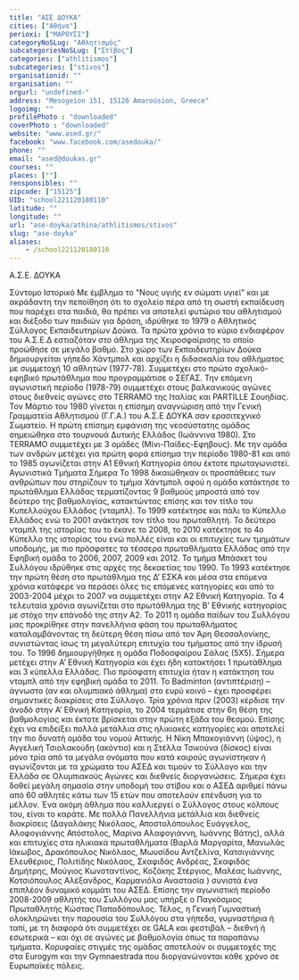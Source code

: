 ```yaml
---
title: "ΑΣΕ ΔΟΥΚΑ"
cities: ["Αθήνα"]
perioxi: ["ΜΑΡΟΥΣΙ"]
categoryNoSLug: "Αθλητισμός"
subcategoriesNoSLug: ["Στίβος"]
categories: ["athlitismos"]
subcategories: ["stivos"]
organisationid: ""
organisation: ""
orgurl: "undefined-"
address: "Mesogeion 151, 15126 Amaroúsion, Greece"
logoimg: ""
profilePhoto : "downloaded"
coverPhoto : "downloaded"
website: "www.ased.gr/"
facebook: "www.facebook.com/asedouka/"
phone: ""
email: "ased@doukas.gr"
courses: ""
places: [""]
rensponsibles: ""
zipcode: ["15125"]
UID: "school221120180110"
latitude: ""
longitude: ""
url: "ase-doyka/athina/athlitismos/stivos"
slug: "ase-doyka"
aliases:
    - /school221120180110
---
```



Α.Σ.Ε. ΔΟΥΚΑ

Σύντομο Ιστορικό Με έμβλημα το &quot;Νους υγιής εν σώματι υγιεί&quot; και με ακράδαντη την πεποίθηση ότι το σχολείο πέρα από τη σωστή εκπαίδευση που παρέχει στα παιδιά, θα πρέπει να αποτελεί φυτώριο του αθλητισμού και διέξοδο των παιδιών για δράση, ιδρύθηκε το 1979 ο Αθλητικός Σύλλογος Εκπαιδευτηρίων Δούκα. Τα πρώτα χρόνια το κύριο ενδιαφέρον του Α.Σ.Ε.Δ εστιαζόταν στο άθλημα της Χειροσφαίρισης το οποίο προώθησε σε μεγάλο βαθμό. Στο χώρο των Εκπαιδευτηρίων Δούκα δημιουργείται γήπεδο Χάντμπολ και αρχίζει η διδασκαλία του αθλήματος με συμμετοχή 10 αθλητών (1977-78). Συμμετέχει στο πρώτο σχολικό-εφηβικό πρωτάθλημα που προγραμμάτισε ο ΣΕΓΑΣ. Την επόμενη αγωνιστική περίοδο (1978-79) συμμετέχει στους βαλκανικούς αγώνες στους διεθνείς αγώνες στο TERRAMO της Ιταλίας και PARTILLE Σουηδίας. Τον Μάρτιο του 1980 γίνεται η επίσημη αναγνώριση από την Γενική Γραμματεία Αθλητισμού (Γ.Γ.Α.) του Α.Σ.Ε ΔΟΥΚΑ σαν ερασιτεχνικό Σωματείο. Η πρώτη επίσημη εμφάνιση της νεοσύστατης ομάδας σημειώθηκα στο τουρνουά Δυτικής Ελλάδος (Ιωάννινα 1980). Στο TERRAMO συμμετέχει με 3 ομάδες (Μίνι-Παίδες-Εφηβους). Με την ομάδα των ανδρών μετέχει για πρώτη φορά επίσημα την περίοδο 1980-81 και από το 1985 αγωνίζεται στην Α1 Εθνική Κατηγορία όπου έκτοτε πρωταγωνιστεί. Αγωνιστικά Τμήματα Σήμερα Το 1998 δικαιώθηκαν οι προσπάθειες των ανθρώπων που στηρίζουν το τμήμα Χάντμπολ αφού η ομάδα κατάκτησε το πρωτάθλημα Ελλάδας τερματίζοντας 9 βαθμούς μπροστά από τον δεύτερο της βαθμολογίας, κατακτώντας επίσης και τον τίτλο του Κυπελλούχου Ελλάδος (νταμπλ). Το 1999 κατέκτησε και πάλι το Κύπελλο Ελλάδος ενώ το 2001 ανάκτησε τον τίτλο του πρωταθλητή. Το δεύτερο νταμπλ της ιστορίας του το έκανε το 2008, το 2010 κατέκτησε το 4ο Κύπελλο της ιστορίας του ενώ πολλές είναι και οι επιτυχίες των τμημάτων υποδομής, με πιο πρόσφατες τα τέσσερα πρωταθλήματα Ελλάδας από την Εφηβική ομάδα το 2006, 2007, 2009 και 2012. Το τμήμα Μπάσκετ του Συλλόγου ιδρύθηκε στις αρχές της δεκαετίας του 1990. Το 1993 κατέκτησε την πρώτη θέση στο πρωτάθλημα της Δ’ ΕΣΚΑ και μέσα στα επόμενα χρόνια κατάφερε να περάσει όλες τις επόμενες κατηγορίες και από το 2003-2004 μέχρι το 2007 να συμμετέχει στην Α2 Εθνική Κατηγορία. Τα 4 τελευταία χρόνια αγωνίζεται στο πρωτάθλημα της Β’ Εθνικής κατηγορίας με στόχο την επάνοδό της στην Α2. Το 2011 η ομάδα παίδων του Συλλόγου μας προκρίθηκε στην πανελλήνια φάση του πρωταθλήματος καταλαμβάνοντας τη δεύτερη θέση πίσω από τον Άρη Θεσσαλονίκης, συνιστώντας ίσως τη μεγαλύτερη επιτυχία του τμήματος από την ίδρυσή του. Το 1996 δημιουργήθηκε η ομάδα Ποδοσφαίρου Σάλας (5Χ5). Σήμερα μετέχει στην Α’ Εθνική Κατηγορία και έχει ήδη κατακτήσει 1 πρωτάθλημα και 3 κύπελλα Ελλάδας. Πιο πρόσφατη επιτυχία ήταν η κατάκτηση του νταμπλ από την εφηβική ομάδα το 2011. Το Badminton (αντιπτέριση) – άγνωστο (αν και ολυμπιακό άθλημα) στο ευρύ κοινό – έχει προσφέρει σημαντικές διακρίσεις στο Σύλλογο. Τρία χρόνια πριν (2003) κέρδισε την άνοδό στην Α’ Εθνική Κατηγορία, το 2004 τερμάτισε στην 6η θέση της βαθμολογίας και έκτοτε βρίσκεται στην πρώτη εξάδα του θεσμού. Επίσης έχει να επιδείξει πολλά μετάλλια στις ηλικιακές κατηγορίες και αποτελεί την πιο δυνατή ομάδα του νομού Αττικής. Η Νίκη Μπακογιάννη (ύψος), η Αγγελική Τσιολακούδη (ακόντιο) και η Στέλλα Τσικούνα (δίσκος) είναι μόνο τρία από τα μεγάλα ονόματα που κατά καιρούς αγωνίστηκαν ή αγωνίζονται με τα χρώματα του ΑΣΕΔ και τιμούν το Σύλλογο και την Ελλάδα σε Ολυμπιακούς Αγώνες και διεθνείς διοργανώσεις. Σήμερα έχει δοθεί μεγάλη σημασία στην υποδομή του στίβου και ο ΑΣΕΔ αριθμεί πάνω από 60 αθλητές κάτω των 15 ετών που αποτελούν επένδυση για το μέλλον. Ένα ακόμη άθλημα που καλλιεργεί ο Σύλλογος στους κόλπους του, είναι το καράτε. Με πολλά Πανελλήνια μετάλλια και διεθνείς διακρίσεις (Δαγαλάκης Νικόλαος, Αποστολόπουλος Ευάγγελος, Αλοφογιάννης Απόστολος, Μαρίνα Αλαφογιάννη, Ιωάννης Βάτης), αλλά και επιτυχίες στα ηλικιακά πρωταθλήματα (Βαρλά Μαργαρίτα, Μανωλάς Ιάκωβος, Δρακόπουλος Νικόλαος, Μωυσίδου Αντζελίνα, Κατσιγιάννης Ελευθέριος, Πολιτίδης Νικόλαος, Σκαφιδάς Ανδρέας, Σκαφιδάς Δημήτρης, Μούγιος Κωνσταντίνος, Κοζάκης Στέργιος, Μαλέας Ιωάννης, Κοτσιόπουλος Αλέξανδρος, Καρμανιόλα Αναστασία ) συνιστά ένα επιπλέον δυναμικό κομμάτι του ΑΣΕΔ. Επίσης την αγωνιστική περίοδο 2008-2009 αθλητής του Συλλόγου μας υπήρξε ο Παγκόσμιος Πρωταθλητής Κώστας Παπαδόπουλος. Τέλος, η Γενική Γυμναστική ολοκληρώνει την παρουσία του Συλλόγου στα γήπεδα, γυμναστήρια ή ταπί, με τη διαφορά ότι συμμετέχει σε GALA και φεστιβάλ – διεθνή ή εσωτερικά – και όχι σε αγώνες με βαθμολογία όπως τα παραπάνω τμήματα. Κορυφαίες στιγμές της ομάδας αποτελούν οι συμμετοχές της στα Eurogym και την Gymnaestrada που διοργανώνονται κάθε χρόνο σε Ευρωπαϊκές πόλεις.